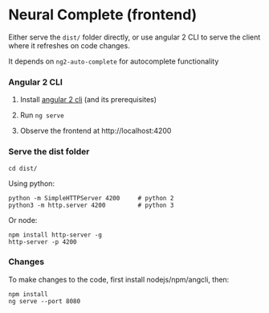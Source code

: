 # Neural Complete (frontend)

Either serve the `dist/` folder directly, or use angular 2 CLI to serve the client where it refreshes on code changes.

It depends on `ng2-auto-complete` for autocomplete functionality

### Angular 2 CLI

1. Install [angular 2 cli](https://github.com/angular/angular-cli) (and its prerequisites)

2. Run `ng serve`

3. Observe the frontend at http://localhost:4200

### Serve the dist folder

    cd dist/

Using python:

    python -m SimpleHTTPServer 4200     # python 2
    python3 -m http.server 4200         # python 3

Or node:

    npm install http-server -g
    http-server -p 4200

### Changes

To make changes to the code, first install nodejs/npm/angcli, then:

    npm install
    ng serve --port 8080
